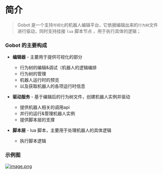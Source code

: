 # 简介

> Gobot 是一个支持`可视化`的机器人编辑平台，它依据编辑出来的`行为树`文件进行驱动，同时支持挂接 `lua` 脚本节点 ，用于执行具体的逻辑；



### Gobot 的主要构成
* **编辑器** - 主要用于提供可视化的部分
  * 行为树的编辑&调试（机器人的逻辑编排
  * 行为树的管理
  * 机器人运行时的预览
  * 以及获取机器人的各项运行时信息


* **驱动服务** - 基于编辑后的行为树文件，创建机器人实例并驱动
  * 提供机器人相关的调用api
  * 并行的运行&管理机器人实例
  * 提供脚本层的支撑


* **脚本层** - lua 脚本，主要用于处理机器人的具体逻辑
  * 执行脚本逻辑



### 示例图
[![image.png](https://i.postimg.cc/9Mb241MK/image.png)](https://postimg.cc/WFdCCG0w)